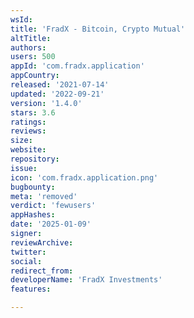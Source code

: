 ```yaml
---
wsId: 
title: 'FradX - Bitcoin, Crypto Mutual'
altTitle: 
authors: 
users: 500
appId: 'com.fradx.application'
appCountry: 
released: '2021-07-14'
updated: '2022-09-21'
version: '1.4.0'
stars: 3.6
ratings: 
reviews: 
size: 
website: 
repository: 
issue: 
icon: 'com.fradx.application.png'
bugbounty: 
meta: 'removed'
verdict: 'fewusers'
appHashes: 
date: '2025-01-09'
signer: 
reviewArchive: 
twitter: 
social: 
redirect_from: 
developerName: 'FradX Investments'
features: 

---
```


